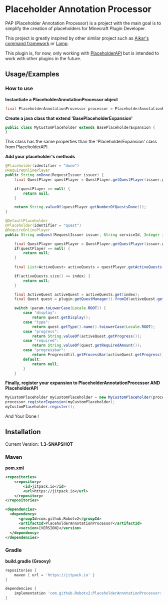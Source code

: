 
# Placeholder Annotation Processor

PAP (Placeholder Annotation Processor) is a project with the main goal is to simplify the creation of placeholders for Minecraft Plugin Developer. 

This project is greatly inspired by other similar project such as [Aikar's command framework](https://github.com/aikar/commands) or [Lamp](https://github.com/Revxrsal/lamp).

This plugin is, for now, only working with [PlaceholderAPI](https://www.spigotmc.org/resources/placeholderapi.6245/#:~:text=PlaceholderAPI%20is%20a%20plugin%20for%20Spigot%20servers%20that,be%20downloaded%20in-game%20through%20the%20PAPI%20Expansion%20Cloud.) but is intended to work with other plugins in the future.


## Usage/Examples

### How to use 

**Instantiate a PlaceholderAnnotationProcessor object**

```java
final PlaceholderAnnotationProcessor processor = PlaceholderAnnotationProcessor.create();
```

**Create a java class that extend 'BasePlaceholderExpansion'**

```java
public class MyCustomPlaceholder extends BasePlaceholderExpansion {
}
```

This class has the same properties than the 'PlaceholderExpansion' class from PlaceholderAPI.

**Add your placeholder's methods**

```java
@Placeholder(identifier = "done")
@RequireOnlinePlayer
public String onDone(RequestIssuer issuer) {
    final QuestPlayer questPlayer = QuestPlayer.getQuestPlayer(issuer.getPlayer().getUniqueId());

    if(questPlayer == null) {
        return null;
    }

    return String.valueOf(questPlayer.getNumberOfQuestsDone());
}

@DefaultPlaceholder
@Placeholder(identifier = "quest")
@RequireOnlinePlayer
public String onQuest(RequestIssuer issuer, String serviceId, Integer index, @Optional(defaultArg = "display") String param) {

    final QuestPlayer questPlayer = QuestPlayer.getQuestPlayer(issuer.getPlayer().getUniqueId());
    if(questPlayer == null) {
        return null;
    }
        
    final List<ActiveQuest> activeQuests = questPlayer.getActiveQuests(serviceId);

    if(activeQuests.size() <= index) {
        return null;
    }

    final ActiveQuest activeQuest = activeQuests.get(index);
    final Quest quest = plugin.getQuestManager().fromId(activeQuest.getQuestId());

    switch (param.toLowerCase(Locale.ROOT)) {
        case "display":
            return quest.getDisplay();
        case "type":
            return quest.getType().name().toLowerCase(Locale.ROOT);
        case "progress":
            return String.valueOf(activeQuest.getProgress());
        case "required":
            return String.valueOf(quest.getRequiredAmount());
        case "progressbar":
            return ProgressUtil.getProcessBar(activeQuest.getProgress(), quest.getRequiredAmount());
        default:
            return null;
        }
    }
```

**Finally, register your expansion to PlaceholderAnnotationProcessor AND PlaceholderAPI**

```java
MyCustomPlaceholder myCustomPlaceholder = new MyCustomPlaceholder(processor);
processor.registerExpansion(myCustomPlaceholder);
myCustomPlaceholder.register();
```

And Your Done !


## Installation

Current Version: **1.3-SNAPSHOT**

### Maven

**pom.xml**

  ``` xml
  <repositories>
      <repository>
          <id>jitpack.io</id>
          <url>https://jitpack.io</url>
      </repository>
  </repositories>

  <dependencies>
	<dependency>
	    <groupId>com.github.Robotv2</groupId>
	    <artifactId>PlaceholderAnnotationProcessor</artifactId>
	    <version>[VERSION]</version>
	</dependency>
  </dependencies>
  ```

### Gradle

**build.gradle (Groovy)**

```groovy
repositories {
    maven { url = 'https://jitpack.io' }
}

dependencies {
    implementation 'com.github.Robotv2:PlaceholderAnnotationProcessor:[VERSION]'
}
```
